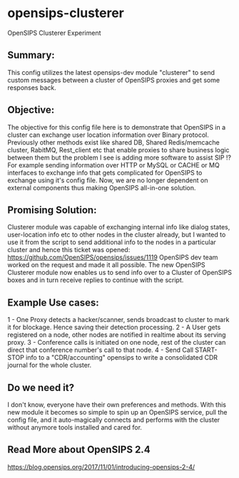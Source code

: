 # opensips-clusterer
OpenSIPS Clusterer Experiment
## Summary:
This config utilizes the latest opensips-dev module "clusterer" to send custom messages between a cluster of OpenSIPS proxies and get some responses back.

## Objective:
The objective for this config file here is to demonstrate that OpenSIPS in a cluster can exchange user location information over Binary protocol. Previously other methods exist like shared DB, Shared Redis/memcache cluster, RabitMQ, Rest_client etc that enable proxies to share business logic between them but the problem I see is adding more software to assist SIP !? For example sending information over HTTP or MySQL or CACHE or MQ interfaces to exchange info that gets complicated for OpenSIPS to exchange using it's config file.
Now, we are no longer dependent on external components thus making OpenSIPS all-in-one solution.

## Promising Solution:
Clusterer module was capable of exchanging internal info like dialog states, user-location info etc to other nodes in the cluster already, but I wanted to use it from the script to send additional info to the nodes in a particular cluster and hence this ticket was opened: 
https://github.com/OpenSIPS/opensips/issues/1119
OpenSIPS dev team worked on the request and made it all possible. The new OpenSIPS Clusterer module now enables us to send info over to a Cluster of OpenSIPS boxes and in turn receive replies to continue with the script. 

## Example Use cases:
1 - One Proxy detects a hacker/scanner, sends broadcast to cluster to mark it for blockage. Hence saving their detection processing.
2 - A User gets registered on a node, other nodes are notified in realtime about its serving proxy.
3 - Conference calls is initiated on one node, rest of the cluster can direct that conference number's call to that node.
4 - Send Call START-STOP info to a "CDR/accounting" opensips to write a consolidated CDR journal for the whole cluster.

## Do we need it?
I don't know, everyone have their own preferences and methods. With this new module it becomes so simple to spin up an OpenSIPS service, pull the config file, and it auto-magically connects and performs with the cluster without anymore tools installed and cared for.

## Read More about OpenSIPS 2.4
https://blog.opensips.org/2017/11/01/introducing-opensips-2-4/
